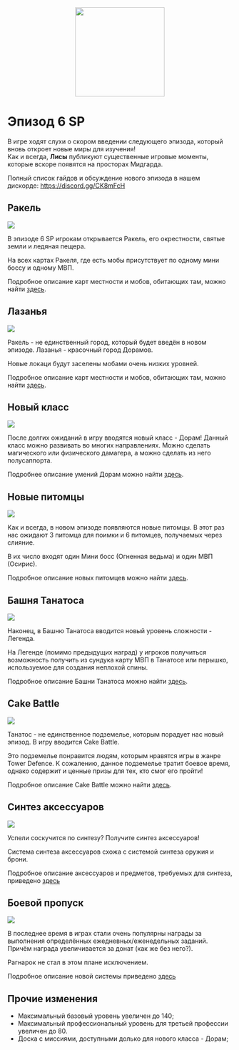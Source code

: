 <center><img src="./triforce.png" width="200" height="200"/></center>
<h1 id="эпизод-6.sp">Эпизод 6 SP</h1>
<p>В игре ходят слухи о скором введении следующего эпизода, который вновь откроет новые миры для изучения!<br>
Как и всегда, <strong>Лисы</strong> публикуют существенные игровые моменты, которые вскоре появятся на просторах Мидгарда.</p>
<p>Полный список гайдов и обсуждение нового эпизода в нашем дискорде: <a target="_blank" href="https://discord.gg/CK8mFcH">https://discord.gg/CK8mFcH</a></p>
<h2 id="новые-локации">Ракель</h2>
<img src="./rachel.jpg" />
<p>В эпизоде 6 SP игрокам открывается Ракель, его окрестности, святые земли и ледяная пещера.</p>
<p>На всех картах Ракеля, где есть мобы присутствует по одному мини боссу и одному МВП.</p>
<p>Подробное описание карт местности и мобов, обитающих там, можно найти <a href="./maps-and-mobs-rachel/">здесь</a>.</p>
<h2 id="новые-локации">Лазанья</h2>
<img src="./lasagna.jpg" />
<p>Ракель - не единственный город, который будет введён в новом эпизоде. Лазанья - красочный город Дорамов.
<p>Новые локаци будут заселены мобами очень низких уровней.</p>
<p>Подробное описание карт местности и мобов, обитающих там, можно найти <a href="./maps-and-mobs-lasagna/">здесь</a>.</p>
<h2 id="новый-класс">Новый класс</h2>
<img src="./doram.jpg" />
<p>После долгих ожиданий в игру вводятся новый класс - Дорам! Данный класс можно развивать во многих направлениях. Можно сделать магического или физического дамагера, а можно сделать из него полусаппорта.</p>
<p>Подробнее описание умений Дорам можно найти <a href="./doram/">здесь</a>.</p>
<h2 id="новые-питомцы">Новые питомцы</h2>
<img src="./pets.jpg" />
<p>Как и всегда, в новом эпизоде появляются новые питомцы. В этот раз нас ожидают 3 питомца для поимки и 6 питомцев, получаемых через слияние.</p>
<p>В их число входят один Мини босс (Огненная ведьма) и один МВП (Осирис).</p>
<p>Подробное описание новых питомцев можно найти <a href="./pets/">здесь</a>.</p>
<h2 id="башня-танатоса">Башня Танатоса</h2>
<img src="./thanatos.png" />
<p>Наконец, в Башню Танатоса вводится новый уровень сложности - Легенда.</p>
<p>На Легенде (помимо предыдущих наград) у игроков получиться возможность получить из сундука карту МВП в Танатосе или перышко, используемое для создания неплохой спины.</p>
<p>Подробное описание Башни Танатоса можно найти <a href="./thanatos/">здесь</a>.</p>
<h2 id="битва-тортов">Cake Battle</h2>
<img src="./cake.png" />
<p>Танатос - не единственное подземелье, которым порадует нас новый эпизод. В игру вводится Cake Battle.</p>
<p>Это подземелье понравится людям, которым нравятся игры в жанре Tower Defence. К сожалению, данное подземелье тратит боевое время, однако содержит и ценные призы для тех, кто смог его пройти!</p>
<p>Подробное описание Cake Battle можно найти <a href="./cake/">здесь</a>.</p>
<h2 id="синтез-аксессуаров">Синтез аксессуаров</h2>
<img src="./synthesis.jpg" />
<p>Успели соскучится по синтезу? Получите синтез аксессуаров!</p>
<p>Система синтеза аксессуаров схожа с системой синтеза оружия и брони.</p>
<p>Подробное описание аксессуаров и предметов, требуемых для синтеза, приведено <a href="./synthesis/">здесь</a></p>
<h2 id="боевой-пропуск">Боевой пропуск</h2>
<img src="./battlepass.jpg" />
<p>В последнее время в играх стали очень популярны награды за выполнения определённых ежедневных/еженедельных заданий. Причём награда увеличивается за донат (как же без него?).</p>
<p>Рагнарок не стал в этом плане исключением.</p>
<p>Подробное описание новой системы приведено <a href="./battlepass/">здесь</a></p>
<h2 id="прочие-изменения">Прочие изменения</h2>
<ul>
<li>Максимальный базовый уровень увеличен до 140;</li>
<li>Максимальный профессиональный уровень для третьей профессии увеличен до 80.</li>
<li>Доска с миссиями, доступными долько для нового класса - Дорам;</li>

</ul>
